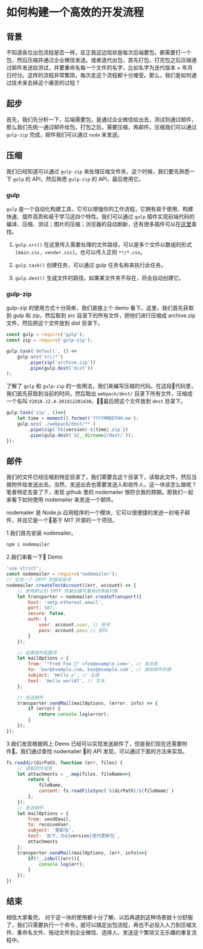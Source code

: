 # 如何构建一个高效的开发流程

## 背景

不知道各位出包流程是否一样，反正我这边现状是每次后端要包，都需要打一个包，然后压缩并通过企业微信发送。或者迭代出包，首先打包，打完包之后压缩通过邮件发送给测试，并要重命名每一个文件的名字，比如名字为迭代版本 + 年月日时分。这样的流程非常繁琐，每次走这个流程都十分难受。那么，我们是如何通过技术来去掉这个痛苦的过程？

## 起步

首先，我们先分析一下，后端需要包，是通过企业微信给出去，测试则通过邮件，那么我们先统一通过邮件给包。打包之后，需要压缩，再邮件。压缩我们可以通过 `gulp-zip` 完成，邮件我们可以通过 `node` 来发送。

## 压缩

我们已经知道可以通过 `gulp-zip` 来处理压缩文件夹，这个时候，我们要先熟悉一下 `gulp` 的 API，然后熟悉 `gulp-zip` 的 API，最后使用它。

### gulp

`gulp` 是一个自动化构建工具，它可以增强你的工作流程，它拥有易于使用、构建快速、插件高质和易于学习这四个特性。我们可以通过 `gulp` 插件实现前端代码的编译、压缩、测试；图片的压缩；浏览器的自动刷新，还有很多插件可以在[这里](https://gulpjs.com/plugins/)查找。

1. `gulp.src()` 在这里传入需要处理的文件路径，可以是多个文件以数组的形式`[main.css, vender.css]`，也可以传入正则 `**/*.css`。

2. `gulp.task()` 创建任务，可以通过 gulp 任务名称来执行此任务。

3. `gulp.dest()` 生成文件的路径。如果某文件夹不存在，将会自动创建它。

### gulp-zip

gulp-zip 的使用方式十分简单，我们直接上个 demo 看下。这里，我们首先获取到 gulp 和 zip，然后取到 src 目录下的所有文件，把他们进行压缩成 archive.zip 文件，然后把这个文件放到 dist 目录下。

```js
const gulp = require('gulp');
const zip = require('gulp-zip');

gulp.task('default', () =>
    gulp.src('src/*')
        .pipe(zip('archive.zip'))
        .pipe(gulp.dest('dist'))
);
```

了解了 `gulp` 和 `gulp-zip` 的一些用法，我们来编写压缩的代码。在这段代码里，我们首先获取到当前的时间，然后取出 `webpack/dest/` 目录下所有文件，压缩成一个名叫 `V2018.12.4-201812201430`，最后把这个文件放到 `dest` 目录下。

```js
gulp.task('zip', ()=>{
    let time = moment().format('YYYYMMDDTHH:mm');
    gulp.src(`./webpack/dest/**`)
        .pipe(zip(`V${version}-${time}.zip`))
        .pipe(gulp.dest(`${__dirname}/dest/`));
});
```

## 邮件

我们的文件已经压缩到特定目录了，我们需要去这个目录下，读取此文件，然后当做附件给发送出去。当然，发送出去也需要发送人和收件人，这一块该怎么做呢？笔者特定去查了下，发现 github 里的 nodemailer 很符合我的预期。那我们一起来看下如何使用 nodemailer 来发送一个邮件。

nodemailer 是 Node.js 应用程序的一个模块，它可以很便捷的发送一封电子邮件，并且它是一个基于 MIT 开源的一个项目。

1.我们首先安装 nodemailer。

```js
npm i nodemailer
```


2.我们来看一下 Demo

```js
'use strict';
const nodemailer = require('nodemailer');
// 生成一个 SMTP 的服务账号
nodemailer.createTestAccount((err, account) => {
    // 使用默认的 SMTP 传输创建可重用的传输对象
    let transporter = nodemailer.createTransport({
        host: 'smtp.ethereal.email',
        port: 587,
        secure: false,
        auth: {
            user: account.user, // 账号
            pass: account.pass // 密码
        }
    });

    // 设置邮件配置项
    let mailOptions = {
        from: '"Fred Foo 👻" <foo@example.com>', // 发送者
        to: 'bar@example.com, baz@example.com', // 接收邮件列表
        subject: 'Hello ✔', // 主题
        text: 'Hello world?', // 文本
    };

    // 发送邮件
    transporter.sendMail(mailOptions, (error, info) => {
        if (error) {
            return console.log(error);
        }
    });
});
```

3.我们发现根据网上 Demo 已经可以实现发送邮件了，但是我们现在还需要附件。我们通过查找 nodemailer 的 API 发现，可以通过下面的方法来实现。

```js
fs.readdir(dirPath, function (err, files) {
    // 读取附件信息
    let attachments = _.map(files, fileName=>{
        return {
            fileName,
            content: fs.readFileSync(`${dirPath}/${fileName}`)
        };
    });
    // 发送邮件
    let mailOptions = {
        from: sendEmail,
        to: receiveUser,
        subject: '更新包',
        text: `如下，为${version}迭代更新包`,
        attachments
    };
    transporter.sendMail(mailOptions, (err, info)=>{
        if(!_.isNull(err)){
            console.log(err);
        }
    });
})
```

## 结束

相信大家看完， 对于这一块的使用都十分了解，以后再遇到这种场景就十分舒服了，我们只需要执行一个命令，就可以搞定出包流程，再也不必投入人力到压缩文件、重命名文件、拖动文件到企业微信、选择人、发送这个繁琐又无乐趣的重复流程中。